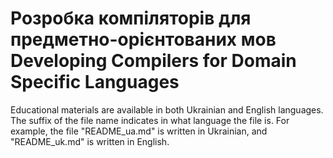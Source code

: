 <H1><b>Розробка компіляторів для предметно-орієнтованих мов<br/>
Developing Compilers for Domain Specific Languages</b></H1>

Educational materials are available in both Ukrainian and English languages.
The suffix of the file name indicates in what language the file is.
For example, the file "README_ua.md" is written in Ukrainian, and "README_uk.md" is written in English.
